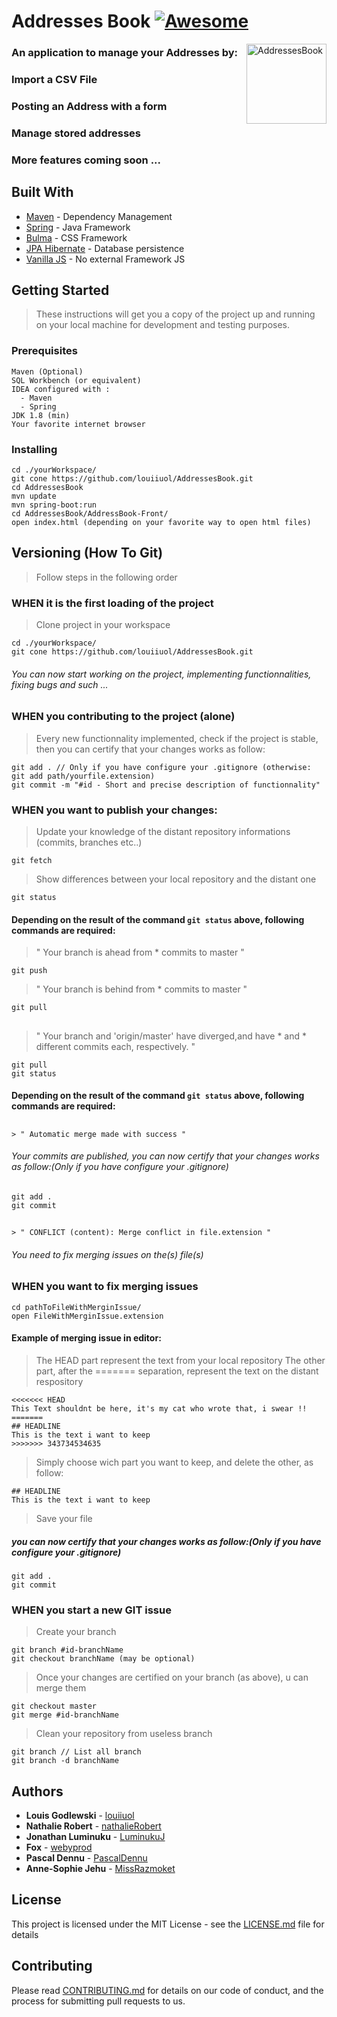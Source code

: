 # Addresses Book [![Awesome](https://cdn.rawgit.com/sindresorhus/awesome/d7305f38d29fed78fa85652e3a63e154dd8e8829/media/badge.svg)](https://github.com/sindresorhus/awesome)

<img src="https://image.flaticon.com/icons/svg/148/148988.svg" title="AddressesBook" alt="AddressesBook" align="right" width="128">

### An application to manage your Addresses by: 
###  Import a CSV File 
###  Posting an Address with a form
###  Manage stored addresses
###  More features coming soon ...

## Built With
* [Maven](https://maven.apache.org/) - Dependency Management
* [Spring](https://spring.io/) - Java Framework
* [Bulma](https://bulma.io/documentation/) - CSS Framework
* [JPA Hibernate](https://hibernate.org/orm/documentation/5.4/) - Database persistence
* [Vanilla JS](https://developer.mozilla.org/en-US/docs/Web/JavaScript) - No external Framework JS

## Getting Started

> These instructions will get you a copy of the project up and running on your local machine for development and testing purposes. 
### Prerequisites
```
Maven (Optional)
SQL Workbench (or equivalent)
IDEA configured with : 
  - Maven
  - Spring
JDK 1.8 (min)
Your favorite internet browser
```

### Installing
```
cd ./yourWorkspace/
git cone https://github.com/louiiuol/AddressesBook.git
cd AddressesBook
mvn update
mvn spring-boot:run
cd AddressesBook/AddressBook-Front/
open index.html (depending on your favorite way to open html files)
```

## Versioning (How To Git) 
> Follow steps in the following order

### WHEN it is the first loading of the project
> Clone project in your workspace
```
cd ./yourWorkspace/
git cone https://github.com/louiiuol/AddressesBook.git
```
###### You can now start working on the project, implementing functionnalities, fixing bugs and such ...

### WHEN you contributing to the project (alone)
> Every new functionnality implemented, check if the project is stable, 
> then you can certify that your changes works as follow:
```
git add . // Only if you have configure your .gitignore (otherwise: git add path/yourfile.extension)
git commit -m "#id - Short and precise description of functionnality"
```

### WHEN you want to publish your changes:
> Update your knowledge of the distant repository informations (commits, branches etc..)
```
git fetch
```
> Show differences between your local repository and the distant one 
```
git status
```
#### Depending on the result of the command ```git status``` above, following commands are required: 
> " Your branch is ahead from * commits to master "
```
git push
```
> " Your branch is behind from * commits to master "
```
git pull
```
##
> " Your branch and 'origin/master' have diverged,and have * and * different commits each, respectively. "
```
git pull
git status
```
#### Depending on the result of the command ```git status``` above, following commands are required: 
##
```
> " Automatic merge made with success "
```
###### Your commits are published, you can now certify that your changes works as follow:(Only if you have configure your .gitignore)
```
git add . 
git commit 
```
##
```
> " CONFLICT (content): Merge conflict in file.extension " 
```
###### You need to fix merging issues on the(s) file(s)

### WHEN you want to fix merging issues
```
cd pathToFileWithMerginIssue/
open FileWithMerginIssue.extension
```
#### Example of merging issue in editor: 
> The HEAD part represent the text from your local repository
> The other part, after the ======= separation, represent the text on the distant respository
```
<<<<<<< HEAD
This Text shouldnt be here, it's my cat who wrote that, i swear !!
=======
## HEADLINE
This is the text i want to keep 
>>>>>>> 343734534635
```
> Simply choose wich part you want to keep, and delete the other, as follow: 
```
## HEADLINE
This is the text i want to keep 
```
> Save your file 

##### you can now certify that your changes works as follow:(Only if you have configure your .gitignore)
```
git add . 
git commit 
```

### WHEN you start a new GIT issue
> Create your branch
```
git branch #id-branchName
git checkout branchName (may be optional)
```
> Once your changes are certified on your branch (as above), u can merge them 
```
git checkout master 
git merge #id-branchName
```
> Clean your repository from useless branch
```
git branch // List all branch 
git branch -d branchName
```

## Authors

* **Louis Godlewski**  - [louiiuol](https://github.com/louiiuol)
* **Nathalie Robert**  - [nathalieRobert](https://github.com/nathalieRobert)
* **Jonathan Luminuku**  - [LuminukuJ](https://github.com/LuminukuJ)
* **Fox**  - [webyprod](https://github.com/webyprod)
* **Pascal Dennu**  - [PascalDennu](https://github.com/PascalDennu)
* **Anne-Sophie Jehu**  - [MissRazmoket](https://github.com/MissRazmoket)


## License

This project is licensed under the MIT License - see the [LICENSE.md](LICENSE.md) file for details

## Contributing

Please read [CONTRIBUTING.md](https://gist.github.com/louiiuol/f1ca9436c877c85f39f20e683ed64156) for details on our code of conduct, and the process for submitting pull requests to us.
